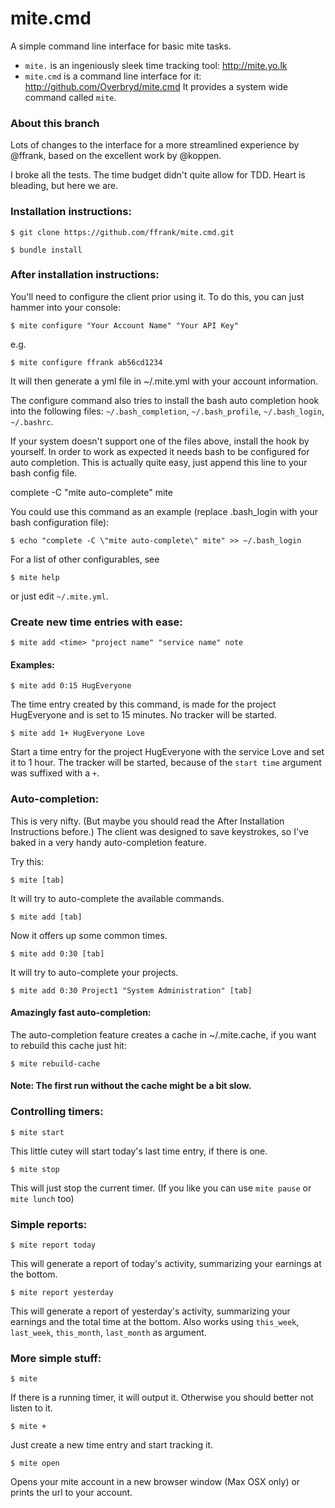 # mite.cmd

A simple command line interface for basic mite tasks.

* `mite.` is an ingeniously sleek time tracking tool: http://mite.yo.lk
* `mite.cmd` is a command line interface for it: http://github.com/Overbryd/mite.cmd
  It provides a system wide command called `mite`.

### About this branch

Lots of changes to the interface for a more streamlined experience by @ffrank, based on the excellent work by @koppen.

I broke all the tests. The time budget didn't quite allow for TDD. Heart is bleading, but here we are.

### Installation instructions:

    $ git clone https://github.com/ffrank/mite.cmd.git

    $ bundle install

### After installation instructions:

You'll need to configure the client prior using it.
To do this, you can just hammer into your console:

    $ mite configure "Your Account Name" "Your API Key"

e.g.

    $ mite configure ffrank ab56cd1234

It will then generate a yml file in ~/.mite.yml with your account information.

The configure command also tries to install the bash auto completion hook into the following files: `~/.bash_completion`, `~/.bash_profile`, `~/.bash_login`, `~/.bashrc`.

If your system doesn't support one of the files above, install the hook by yourself.
In order to work as expected it needs bash to be configured for auto completion.
This is actually quite easy, just append this line to your bash config file.

  complete -C "mite auto-complete" mite

You could use this command as an example (replace .bash_login with your bash configuration file):

    $ echo "complete -C \"mite auto-complete\" mite" >> ~/.bash_login

For a list of other configurables, see

    $ mite help

or just edit `~/.mite.yml`.

### Create new time entries with ease:

    $ mite add <time> "project name" "service name" note
  
#### Examples:

    $ mite add 0:15 HugEveryone

The time entry created by this command, is made for the project HugEveryone and is set to 15 minutes. No tracker will be started.
  
    $ mite add 1+ HugEveryone Love

Start a time entry for the project HugEveryone with the service Love and set it to 1 hour. The tracker will be started, because of the `start time` argument was suffixed with a `+`.

### Auto-completion:

This is very nifty. (But maybe you should read the After Installation Instructions before.)
The client was designed to save keystrokes, so I've baked in a very handy auto-completion feature.

Try this:

    $ mite [tab]

It will try to auto-complete the available commands. 

    $ mite add [tab]

Now it offers up some common times.
    
    $ mite add 0:30 [tab]

It will try to auto-complete your projects.
    
    $ mite add 0:30 Project1 "System Administration" [tab]

#### Amazingly fast auto-completion:

The auto-completion feature creates a cache in ~/.mite.cache, if you want to rebuild this cache just hit:
  
    $ mite rebuild-cache

#### Note: The first run without the cache might be a bit slow.

### Controlling timers:

    $ mite start

This little cutey will start today's last time entry, if there is one.

    $ mite stop

This will just stop the current timer. (If you like you can use `mite pause` or `mite lunch` too)

### Simple reports:

    $ mite report today

This will generate a report of today's activity, summarizing your earnings at the bottom.

    $ mite report yesterday

This will generate a report of yesterday's activity, summarizing your earnings and the total time at the bottom.
Also works using `this_week`, `last_week`, `this_month`, `last_month` as argument.

### More simple stuff:

    $ mite

If there is a running timer, it will output it. Otherwise you should better not listen to it.

    $ mite +

Just create a new time entry and start tracking it.

    $ mite open

Opens your mite account in a new browser window (Max OSX only) or prints the url to your account.
